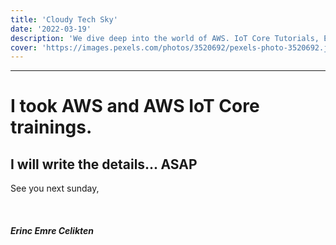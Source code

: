 ```yaml
---
title: 'Cloudy Tech Sky'
date: '2022-03-19'
description: 'We dive deep into the world of AWS. IoT Core Tutorials, ESP32 and MQTT.'
cover: 'https://images.pexels.com/photos/3520692/pexels-photo-3520692.jpeg?auto=compress&cs=tinysrgb&dpr=3&h=270&w=480'
---
```


---

# I took AWS and AWS IoT Core trainings.

## I will write the details... ASAP

See you next sunday,\
\
\
\
**_Erinc Emre Celikten_**
